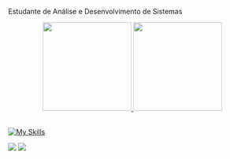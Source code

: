 Estudante de Análise e Desenvolvimento de Sistemas

<div align="center">
  <a href="https://github.com/LucianoBruno1">
  <img height="180em" src="https://github-readme-stats.vercel.app/api?username=LucianoBruno1&show_icons=true&theme=dark&include_all_commits=true&count_private=true"/>
  <img height="180em" src="https://github-readme-stats.vercel.app/api/top-langs/?username=LucianoBruno1&layout=compact&langs_count=7&theme=dark"/>
</div>

<div style="display: inline_block"><br>
  
  [![My Skills](https://skillicons.dev/icons?i=java,spring,html,css,sql,cs,dotnet,git,github,mysql,postgres,py,js)](https://skillicons.dev)
  </div>
  

  
  <div> 

  <a href = "mailto:luciaanobruno@gmail.com"><img src="https://img.shields.io/badge/Gmail-D14836?style=for-the-badge&logo=gmail&logoColor=white" target="_blank"></a>
  <a href="https://www.linkedin.com/in/luciano-bruno-8b2730235/" target="_blank"><img src="https://img.shields.io/badge/-LinkedIn-%230077B5?style=for-the-badge&logo=linkedin&logoColor=white" target="_blank"></a> 
   

    
</div>
